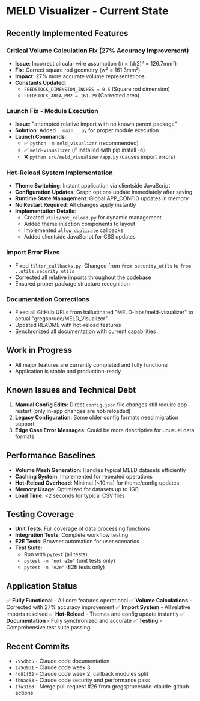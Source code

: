 # MELD Visualizer - Current State

## Recently Implemented Features

### Critical Volume Calculation Fix (27% Accuracy Improvement)
- **Issue**: Incorrect circular wire assumption (π × (d/2)² = 126.7mm²)
- **Fix**: Correct square rod geometry (w² = 161.3mm²)
- **Impact**: 27% more accurate volume representations
- **Constants Updated**:
  - `FEEDSTOCK_DIMENSION_INCHES = 0.5` (Square rod dimension)
  - `FEEDSTOCK_AREA_MM2 = 161.29` (Corrected area)

### Launch Fix - Module Execution
- **Issue**: "attempted relative import with no known parent package"
- **Solution**: Added `__main__.py` for proper module execution
- **Launch Commands**:
  - ✅ `python -m meld_visualizer` (recommended)
  - ✅ `meld-visualizer` (if installed with pip install -e)
  - ❌ `python src/meld_visualizer/app.py` (causes import errors)

### Hot-Reload System Implementation
- **Theme Switching**: Instant application via clientside JavaScript
- **Configuration Updates**: Graph options update immediately after saving
- **Runtime State Management**: Global APP_CONFIG updates in memory
- **No Restart Required**: All changes apply instantly
- **Implementation Details**:
  - Created `utils/hot_reload.py` for dynamic management
  - Added theme injection components to layout
  - Implemented `allow_duplicate` callbacks
  - Added clientside JavaScript for CSS updates

### Import Error Fixes
- Fixed `filter_callbacks.py`: Changed from `from security_utils` to `from ..utils.security_utils`
- Corrected all relative imports throughout the codebase
- Ensured proper package structure recognition

### Documentation Corrections
- Fixed all GitHub URLs from hallucinated "MELD-labs/meld-visualizer" to actual "gregspruce/MELD_Visualizer"
- Updated README with hot-reload features
- Synchronized all documentation with current capabilities

## Work in Progress
- All major features are currently completed and fully functional
- Application is stable and production-ready

## Known Issues and Technical Debt
1. **Manual Config Edits**: Direct `config.json` file changes still require app restart (only in-app changes are hot-reloaded)
2. **Legacy Configuration**: Some older config formats need migration support
3. **Edge Case Error Messages**: Could be more descriptive for unusual data formats

## Performance Baselines
- **Volume Mesh Generation**: Handles typical MELD datasets efficiently
- **Caching System**: Implemented for repeated operations
- **Hot-Reload Overhead**: Minimal (<10ms) for theme/config updates
- **Memory Usage**: Optimized for datasets up to 1GB
- **Load Time**: <2 seconds for typical CSV files

## Testing Coverage
- **Unit Tests**: Full coverage of data processing functions
- **Integration Tests**: Complete workflow testing
- **E2E Tests**: Browser automation for user scenarios
- **Test Suite**: 
  - Run with `pytest` (all tests)
  - `pytest -m "not e2e"` (unit tests only)
  - `pytest -m "e2e"` (E2E tests only)

## Application Status
✅ **Fully Functional** - All core features operational
✅ **Volume Calculations** - Corrected with 27% accuracy improvement
✅ **Import System** - All relative imports resolved
✅ **Hot-Reload** - Themes and config update instantly
✅ **Documentation** - Fully synchronized and accurate
✅ **Testing** - Comprehensive test suite passing

## Recent Commits
- `795dbb5` - Claude code documentation
- `2a5d9d1` - Claude code week 3
- `4d81f32` - Claude code week 2, callback modules split
- `fb0ac63` - Claude code security and performance pass
- `1fa31bd` - Merge pull request #26 from gregspruce/add-claude-github-actions